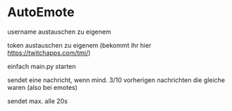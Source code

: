 # AutoEmote

username austauschen zu eigenem 

token austauschen zu eigenem (bekommt ihr hier https://twitchapps.com/tmi/)


einfach main.py starten 


sendet eine nachricht, wenn mind. 3/10 vorherigen nachrichten die gleiche waren (also bei emotes)

sendet max. alle 20s

